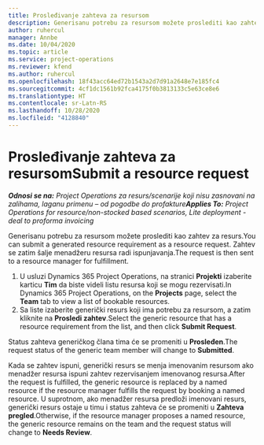 ```yaml
---
title: Prosleđivanje zahteva za resursom
description: Generisanu potrebu za resursom možete proslediti kao zahtev za resurs. Zahtev se zatim šalje menadžeru resursa radi ispunjavanja.
author: ruhercul
manager: Annbe
ms.date: 10/04/2020
ms.topic: article
ms.service: project-operations
ms.reviewer: kfend
ms.author: ruhercul
ms.openlocfilehash: 18f43acc64ed72b1543a2d7d91a2648e7e185fc4
ms.sourcegitcommit: 4cf1dc1561b92fca4175f0b3813133c5e63ce8e6
ms.translationtype: HT
ms.contentlocale: sr-Latn-RS
ms.lasthandoff: 10/28/2020
ms.locfileid: "4128840"
---
```

# <a name="submit-a-resource-request"></a><span data-ttu-id="f0845-104">Prosleđivanje zahteva za resursom</span><span class="sxs-lookup"><span data-stu-id="f0845-104">Submit a resource request</span></span>

<span data-ttu-id="f0845-105">_**Odnosi se na:** Project Operations za resurs/scenarije koji nisu zasnovani na zalihama, laganu primenu – od pogodbe do profakture_</span><span class="sxs-lookup"><span data-stu-id="f0845-105">_**Applies To:** Project Operations for resource/non-stocked based scenarios, Lite deployment - deal to proforma invoicing_</span></span>

<span data-ttu-id="f0845-106">Generisanu potrebu za resursom možete proslediti kao zahtev za resurs.</span><span class="sxs-lookup"><span data-stu-id="f0845-106">You can submit a generated resource requirement as a resource request.</span></span> <span data-ttu-id="f0845-107">Zahtev se zatim šalje menadžeru resursa radi ispunjavanja.</span><span class="sxs-lookup"><span data-stu-id="f0845-107">The request is then sent to a resource manager for fulfillment.</span></span>

1. <span data-ttu-id="f0845-108">U usluzi Dynamics 365 Project Operations, na stranici **Projekti** izaberite karticu **Tim** da biste videli listu resursa koji se mogu rezervisati.</span><span class="sxs-lookup"><span data-stu-id="f0845-108">In Dynamics 365 Project Operations, on the **Projects** page, select the **Team** tab to view a list of bookable resources.</span></span> 
2. <span data-ttu-id="f0845-109">Sa liste izaberite generički resurs koji ima potrebu za resursom, a zatim kliknite na **Prosledi zahtev**.</span><span class="sxs-lookup"><span data-stu-id="f0845-109">Select the generic resource that has a resource requirement from the list, and then click **Submit Request**.</span></span>

<span data-ttu-id="f0845-110">Status zahteva generičkog člana tima će se promeniti u **Prosleđen**.</span><span class="sxs-lookup"><span data-stu-id="f0845-110">The request status of the generic team member will change to **Submitted**.</span></span>

<span data-ttu-id="f0845-111">Kada se zahtev ispuni, generički resurs se menja imenovanim resursom ako menadžer resursa ispuni zahtev rezervisanjem imenovanog resursa.</span><span class="sxs-lookup"><span data-stu-id="f0845-111">After the request is fulfilled, the generic resource is replaced by a named resource if the resource manager fulfills the request by booking a named resource.</span></span> <span data-ttu-id="f0845-112">U suprotnom, ako menadžer resursa predloži imenovani resurs, generički resurs ostaje u timu i status zahteva će se promeniti u **Zahteva pregled**.</span><span class="sxs-lookup"><span data-stu-id="f0845-112">Otherwise, if the resource manager proposes a named resource, the generic resource remains on the team and the request status will change to **Needs Review**.</span></span>
